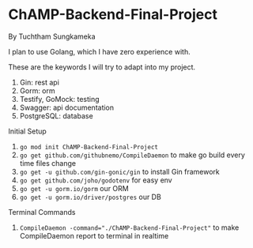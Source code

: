 # ChAMP-Backend-Final-Project

By Tuchtham Sungkameka

I plan to use Golang, which I have zero experience with.

These are the keywords I will try to adapt into my project.

1. Gin: rest api
2. Gorm: orm
3. Testify, GoMock: testing
4. Swagger: api documentation
5. PostgreSQL: database

Initial Setup

1. `go mod init ChAMP-Backend-Final-Project`
2. `go get github.com/githubnemo/CompileDaemon` to make go build every time files change
3. `go get -u github.com/gin-gonic/gin` to install Gin framework
4. `go get github.com/joho/godotenv` for easy env
5. `go get -u gorm.io/gorm` our ORM
6. `go get -u gorm.io/driver/postgres` our DB

Terminal Commands

1. `CompileDaemon -command="./ChAMP-Backend-Final-Project"` to make CompileDaemon report to terminal in realtime

